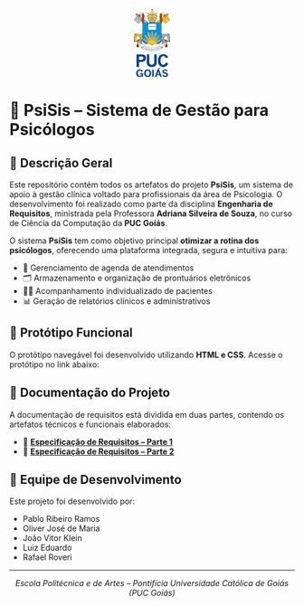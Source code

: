 <p align="center">
  <img src="/images/puc-goias-vertical.png" alt="PUC Goiás" height="120"/>
</p>

# 🧠 PsiSis – Sistema de Gestão para Psicólogos

## 📘 Descrição Geral

Este repositório contém todos os artefatos do projeto **PsiSis**, um sistema de apoio à gestão clínica voltado para profissionais da área de Psicologia. O desenvolvimento foi realizado como parte da disciplina **Engenharia de Requisitos**, ministrada pela Professora **Adriana Silveira de Souza**, no curso de Ciência da Computação da **PUC Goiás**.

O sistema **PsiSis** tem como objetivo principal **otimizar a rotina dos psicólogos**, oferecendo uma plataforma integrada, segura e intuitiva para:

- 📅 Gerenciamento de agenda de atendimentos  
- 🗂️ Armazenamento e organização de prontuários eletrônicos  
- 🧍‍♂️ Acompanhamento individualizado de pacientes  
- 📊 Geração de relatórios clínicos e administrativos  

## 🧪 Protótipo Funcional

O protótipo navegável foi desenvolvido utilizando **HTML e CSS**. Acesse o protótipo no link abaixo:

## 📂 Documentação do Projeto

A documentação de requisitos está dividida em duas partes, contendo os artefatos técnicos e funcionais elaborados:

- 📄 [**Especificação de Requisitos – Parte 1**](/docs/ESPECIFICAÇÃO%20DE%20REQUISITOS%20PARA%20UM%20SISTEMA%20DE%20PSICOLOGIA%20-%20PARTE%201%20(1).pdf)  
- 📄 [**Especificação de Requisitos – Parte 2**](caminho/para/o/arquivo.pdf)  

## 👥 Equipe de Desenvolvimento

Este projeto foi desenvolvido por:

- Pablo Ribeiro Ramos  
- Oliver José de Maria  
- João Vitor Klein  
- Luiz Eduardo  
- Rafael Roveri  

---

<p align="center"><em>Escola Politécnica e de Artes – Pontifícia Universidade Católica de Goiás (PUC Goiás)</em></p>
